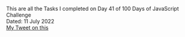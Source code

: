 This are all the Tasks I completed on Day 41 of 100 Days of JavaScript Challenge<br>
Dated: 11 July 2022<br>
[My Tweet on this](#)<br>
